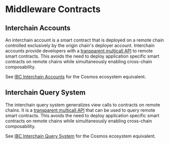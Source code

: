 # Middleware Contracts

## Interchain Accounts

An interchain account is a smart contract that is deployed on a remote chain controlled exclusively by the origin chain's deployer account.
Interchain accounts provide developers with a [transparent multicall API](../OwnableMulticall.sol) to remote smart contracts.
This avoids the need to deploy application specific smart contracts on remote chains while simultaneously enabling cross-chain composability.

See [IBC Interchain Accounts](https://github.com/cosmos/ibc/blob/main/spec/app/ics-027-interchain-accounts/README.md) for the Cosmos ecosystem equivalent.

## Interchain Query System

The interchain query system generalizes view calls to contracts on remote chains. It is a [transparent multicall API](../OwnableMulticall.sol) that can be used to query remote smart contracts. This avoids the need to deploy application specific smart contracts on remote chains while simultaneously enabling cross-chain composability.

See [IBC Interchain Query System](https://github.com/cosmos/ibc/tree/main/spec/app/ics-031-crosschain-queries) for the Cosmos ecosystem equivalent.
